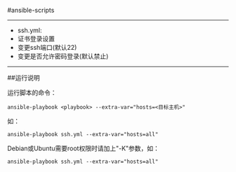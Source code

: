 #ansible-scripts

---
+ ssh.yml:
 + 证书登录设置
 + 变更ssh端口(默认22)
 + 变更是否允许密码登录(默认禁止)


---
##运行说明

运行脚本的命令：

```
ansible-playbook <playbook> --extra-var="hosts=<目标主机>"
```

如：

```
ansible-playbook ssh.yml --extra-var="hosts=all"
```

Debian或Ubuntu需要root权限时请加上"-K"参数，如：

```
ansible-playbook ssh.yml --extra-var="hosts=all"
```